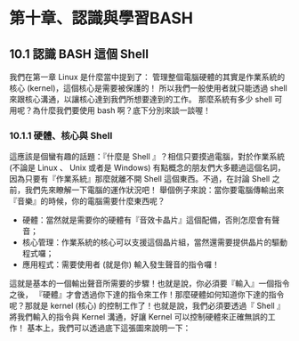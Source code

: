 # 第十章、認識與學習BASH
## 10.1 認識 BASH 這個 Shell
我們在第一章 Linux 是什麼當中提到了： 管理整個電腦硬體的其實是作業系統的核心 (kernel)，這個核心是需要被保護的！ 所以我們一般使用者就只能透過 shell 來跟核心溝通，以讓核心達到我們所想要達到的工作。 那麼系統有多少 shell 可用呢？為什麼我們要使用 bash 啊？底下分別來談一談喔！

### 10.1.1 硬體、核心與 Shell
這應該是個蠻有趣的話題：『什麼是 Shell 』？相信只要摸過電腦，對於作業系統 (不論是 Linux 、 Unix 或者是 Windows) 有點概念的朋友們大多聽過這個名詞，因為只要有『作業系統』那麼就離不開 Shell 這個東西。不過，在討論 Shell 之前，我們先來瞭解一下電腦的運作狀況吧！ 舉個例子來說：當你要電腦傳輸出來『音樂』的時候，你的電腦需要什麼東西呢？
- 硬體：當然就是需要你的硬體有『音效卡晶片』這個配備，否則怎麼會有聲音；
- 核心管理：作業系統的核心可以支援這個晶片組，當然還需要提供晶片的驅動程式囉；
- 應用程式：需要使用者 (就是你) 輸入發生聲音的指令囉！

這就是基本的一個輸出聲音所需要的步驟！也就是說，你必須要『輸入』一個指令之後， 『硬體』才會透過你下達的指令來工作！那麼硬體如何知道你下達的指令呢？那就是 kernel (核心) 的控制工作了！也就是說，我們必須要透過『 Shell 』將我們輸入的指令與 Kernel 溝通，好讓 Kernel 可以控制硬體來正確無誤的工作！ 基本上，我們可以透過底下這張圖來說明一下：
